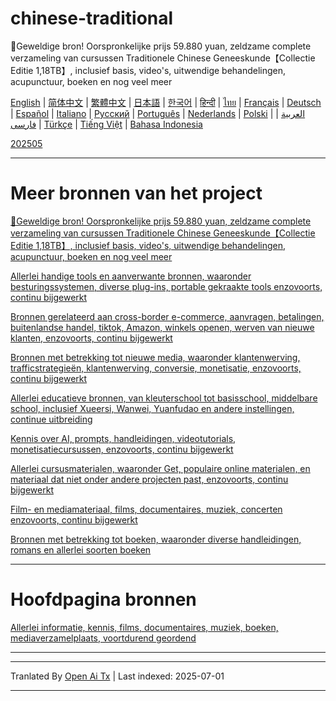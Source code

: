 # chinese-traditional
🎁Geweldige bron! Oorspronkelijke prijs 59.880 yuan, zeldzame complete verzameling van cursussen Traditionele Chinese Geneeskunde【Collectie Editie 1,18TB】, inclusief basis, video's, uitwendige behandelingen, acupunctuur, boeken en nog veel meer

[English](https://openaitx.github.io/view.html?user=mswnlz&project=chinese-traditional&lang=en) | [简体中文](https://openaitx.github.io/view.html?user=mswnlz&project=chinese-traditional&lang=zh-CN) | [繁體中文](https://openaitx.github.io/view.html?user=mswnlz&project=chinese-traditional&lang=zh-TW) | [日本語](https://openaitx.github.io/view.html?user=mswnlz&project=chinese-traditional&lang=ja) | [한국어](https://openaitx.github.io/view.html?user=mswnlz&project=chinese-traditional&lang=ko) | [हिन्दी](https://openaitx.github.io/view.html?user=mswnlz&project=chinese-traditional&lang=hi) | [ไทย](https://openaitx.github.io/view.html?user=mswnlz&project=chinese-traditional&lang=th) | [Français](https://openaitx.github.io/view.html?user=mswnlz&project=chinese-traditional&lang=fr) | [Deutsch](https://openaitx.github.io/view.html?user=mswnlz&project=chinese-traditional&lang=de) | [Español](https://openaitx.github.io/view.html?user=mswnlz&project=chinese-traditional&lang=es) | [Italiano](https://openaitx.github.io/view.html?user=mswnlz&project=chinese-traditional&lang=it) | [Русский](https://openaitx.github.io/view.html?user=mswnlz&project=chinese-traditional&lang=ru) | [Português](https://openaitx.github.io/view.html?user=mswnlz&project=chinese-traditional&lang=pt) | [Nederlands](https://openaitx.github.io/view.html?user=mswnlz&project=chinese-traditional&lang=nl) | [Polski](https://openaitx.github.io/view.html?user=mswnlz&project=chinese-traditional&lang=pl) | [العربية](https://openaitx.github.io/view.html?user=mswnlz&project=chinese-traditional&lang=ar) | [فارسی](https://openaitx.github.io/view.html?user=mswnlz&project=chinese-traditional&lang=fa) | [Türkçe](https://openaitx.github.io/view.html?user=mswnlz&project=chinese-traditional&lang=tr) | [Tiếng Việt](https://openaitx.github.io/view.html?user=mswnlz&project=chinese-traditional&lang=vi) | [Bahasa Indonesia](https://openaitx.github.io/view.html?user=mswnlz&project=chinese-traditional&lang=id)

[202505](https://raw.githubusercontent.com/mswnlz/chinese-traditional/main/202505.md)


---------------
# Meer bronnen van het project

[🎁Geweldige bron! Oorspronkelijke prijs 59.880 yuan, zeldzame complete verzameling van cursussen Traditionele Chinese Geneeskunde【Collectie Editie 1,18TB】, inclusief basis, video's, uitwendige behandelingen, acupunctuur, boeken en nog veel meer](https://github.com/mswnlz/chinese-traditional)

[Allerlei handige tools en aanverwante bronnen, waaronder besturingssystemen, diverse plug-ins, portable gekraakte tools enzovoorts, continu bijgewerkt](https://github.com/mswnlz/tools)


[Bronnen gerelateerd aan cross-border e-commerce, aanvragen, betalingen, buitenlandse handel, tiktok, Amazon, winkels openen, werven van nieuwe klanten, enzovoorts, continu bijgewerkt](https://github.com/mswnlz/cross-border)

[Bronnen met betrekking tot nieuwe media, waaronder klantenwerving, trafficstrategieën, klantenwerving, conversie, monetisatie, enzovoorts, continu bijgewerkt](https://github.com/mswnlz/self-media)

[ Allerlei educatieve bronnen, van kleuterschool tot basisschool, middelbare school, inclusief Xueersi, Wanwei, Yuanfudao en andere instellingen, continue uitbreiding](https://github.com/mswnlz/edu-knowlege)

[Kennis over AI, prompts, handleidingen, videotutorials, monetisatiecursussen, enzovoorts, continu bijgewerkt](https://github.com/mswnlz/AIknowledge)

[Allerlei cursusmaterialen, waaronder Get, populaire online materialen, en materiaal dat niet onder andere projecten past, enzovoorts, continu bijgewerkt](https://github.com/mswnlz/curriculum)

[Film- en mediamateriaal, films, documentaires, muziek, concerten enzovoorts, continu bijgewerkt](https://github.com/mswnlz/movies)

[Bronnen met betrekking tot boeken, waaronder diverse handleidingen, romans en allerlei soorten boeken](https://github.com/mswnlz/book)


---------------

# Hoofdpagina bronnen
[Allerlei informatie, kennis, films, documentaires, muziek, boeken, mediaverzamelplaats, voortdurend geordend](https://github.com/mswnlz)

---------------



---

Tranlated By [Open Ai Tx](https://github.com/OpenAiTx/OpenAiTx) | Last indexed: 2025-07-01

---
